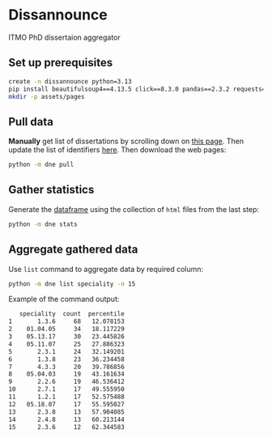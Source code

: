 # Dissannounce

ITMO PhD dissertaion aggregator

## Set up prerequisites

```sh
create -n dissannounce python=3.13
pip install beautifulsoup4==4.13.5 click==8.3.0 pandas==2.3.2 requests==2.32.5 tqdm==4.67.1
mkdir -p assets/pages
```

## Pull data

**Manually** get list of dissertations by scrolling down on [this page](https://dissovet.itmo.ru/index.php?main=108). Then update the list of identifiers [here](assets/numbers.txt). Then download the web pages:

```sh
python -m dne pull
```

## Gather statistics

Generate the [dataframe](assets/stats.tsv) using the collection of `html` files from the last step:

```sh
python -m dne stats
```

## Aggregate gathered data

Use `list` command to aggregate data by required column:

```sh
python -m dne list speciality -n 15
```

Example of the command output:

```sh
   speciality  count  percentile
1       1.3.6     68   12.078153
2    01.04.05     34   18.117229
3    05.13.17     30   23.445826
4    05.11.07     25   27.886323
5       2.3.1     24   32.149201
6       1.3.8     23   36.234458
7       4.3.3     20   39.786856
8    05.04.03     19   43.161634
9       2.2.6     19   46.536412
10      2.7.1     17   49.555950
11      1.2.1     17   52.575488
12   05.18.07     17   55.595027
13      2.3.8     13   57.904085
14      2.4.8     13   60.213144
15      2.3.6     12   62.344583
```

